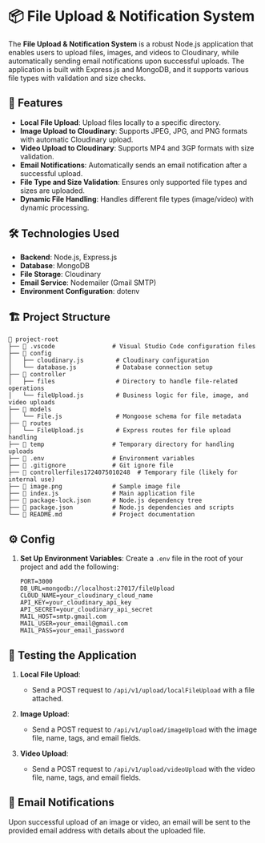 
# 📦 File Upload & Notification System

The **File Upload & Notification System** is a robust Node.js application that enables users to upload files, images, and videos to Cloudinary, while automatically sending email notifications upon successful uploads. The application is built with Express.js and MongoDB, and it supports various file types with validation and size checks.

## 🎯 Features

- **Local File Upload**: Upload files locally to a specific directory.
- **Image Upload to Cloudinary**: Supports JPEG, JPG, and PNG formats with automatic Cloudinary upload.
- **Video Upload to Cloudinary**: Supports MP4 and 3GP formats with size validation.
- **Email Notifications**: Automatically sends an email notification after a successful upload.
- **File Type and Size Validation**: Ensures only supported file types and sizes are uploaded.
- **Dynamic File Handling**: Handles different file types (image/video) with dynamic processing.

## 🛠️ Technologies Used

- **Backend**: Node.js, Express.js
- **Database**: MongoDB
- **File Storage**: Cloudinary
- **Email Service**: Nodemailer (Gmail SMTP)
- **Environment Configuration**: dotenv

## 🏗️ Project Structure

```plaintext
📂 project-root
├── 📁 .vscode                # Visual Studio Code configuration files
├── 📁 config
│   ├── cloudinary.js         # Cloudinary configuration
│   └── database.js           # Database connection setup
├── 📁 controller
│   ├── files                 # Directory to handle file-related operations
│   └── fileUpload.js         # Business logic for file, image, and video uploads
├── 📁 models
│   └── File.js               # Mongoose schema for file metadata
├── 📁 routes
│   └── FileUpload.js         # Express routes for file upload handling
├── 📁 temp                   # Temporary directory for handling uploads
├── 📄 .env                   # Environment variables
├── 📄 .gitignore             # Git ignore file
├── 📄 controllerfiles1724075010248  # Temporary file (likely for internal use)
├── 📄 image.png              # Sample image file
├── 📄 index.js               # Main application file
├── 📄 package-lock.json      # Node.js dependency tree
├── 📄 package.json           # Node.js dependencies and scripts
└── 📄 README.md              # Project documentation
```

## ⚙️ Config



1. **Set Up Environment Variables**:
   Create a `.env` file in the root of your project and add the following:

   ```plaintext
   PORT=3000
   DB_URL=mongodb://localhost:27017/fileUpload
   CLOUD_NAME=your_cloudinary_cloud_name
   API_KEY=your_cloudinary_api_key
   API_SECRET=your_cloudinary_api_secret
   MAIL_HOST=smtp.gmail.com
   MAIL_USER=your_email@gmail.com
   MAIL_PASS=your_email_password
   ```



## 🧪 Testing the Application

1. **Local File Upload**:
   - Send a POST request to `/api/v1/upload/localFileUpload` with a file attached.

2. **Image Upload**:
   - Send a POST request to `/api/v1/upload/imageUpload` with the image file, name, tags, and email fields.

3. **Video Upload**:
   - Send a POST request to `/api/v1/upload/videoUpload` with the video file, name, tags, and email fields.

## 📧 Email Notifications

Upon successful upload of an image or video, an email will be sent to the provided email address with details about the uploaded file.

